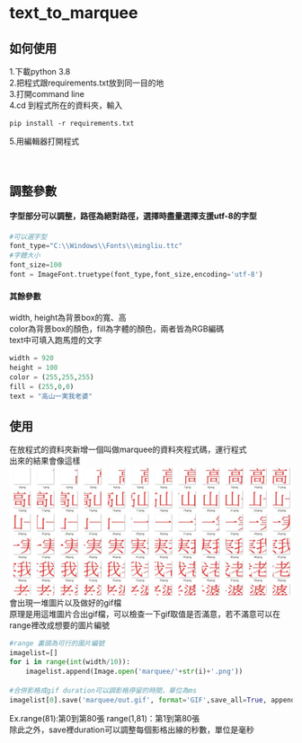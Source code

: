 # text_to_marquee
## 如何使用 
1.下載python 3.8 </br>
2.把程式跟requirements.txt放到同一目的地 </br>
3.打開command line </br>
4.cd 到程式所在的資料夾，輸入 </br>
```
pip install -r requirements.txt 
```
5.用編輯器打開程式 </br>
</br>
</br>
## 調整參數
#### 字型部分可以調整，路徑為絕對路徑，選擇時盡量選擇支援utf-8的字型
```python
#可以選字型
font_type="C:\\Windows\\Fonts\\mingliu.ttc"
#字體大小
font_size=100
font = ImageFont.truetype(font_type,font_size,encoding='utf-8')
```
#### 其餘參數
width, height為背景box的寬、高 </br>
color為背景box的顏色，fill為字體的顏色，兩者皆為RGB編碼 </br>
text中可填入跑馬燈的文字
```python
width = 920
height = 100
color = (255,255,255)
fill = (255,0,0)
text = "高山一実我老婆"
```
## 使用
在放程式的資料夾新增一個叫做marquee的資料夾程式碼，運行程式 </br>
出來的結果會像這樣 </br>
![1](https://github.com/YYLIZH/text_to_marquee/blob/master/marquee.jpg "輸出範例")
會出現一堆圖片以及做好的gif檔 </br>
原理是用這堆圖片合出gif檔，可以檢查一下gif取值是否滿意，若不滿意可以在range裡改成想要的圖片編號
```python
#range 裏頭為可行的圖片編號
imagelist=[]
for i in range(int(width/10)):
    imagelist.append(Image.open('marquee/'+str(i)+'.png'))

#合併影格成gif duration可以調影格停留的時間，單位為ms
imagelist[0].save('marquee/out.gif', format='GIF',save_all=True, append_images=imagelist[1:], duration=40,optimize=True, loop=0)
```
Ex.range(81):第0到第80張 range(1,81)：第1到第80張 </br>
除此之外，save裡duration可以調整每個影格出線的秒數，單位是毫秒
